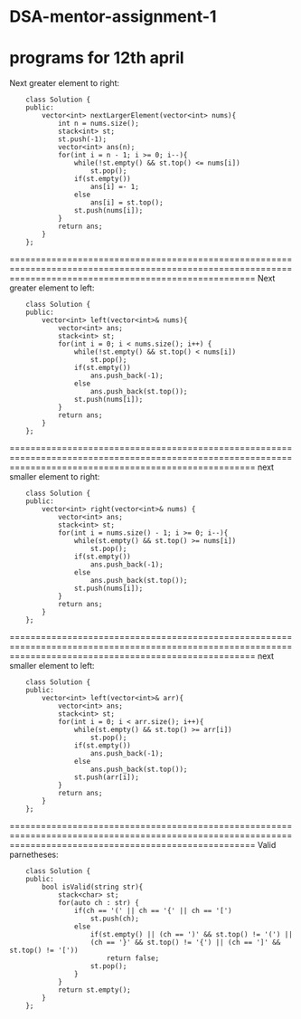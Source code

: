 # DSA-mentor-assignment-1
programs for 12th april
===========================================================================================================================================================
Next greater element to right:

        class Solution {
        public:
            vector<int> nextLargerElement(vector<int> nums){
                int n = nums.size();
                stack<int> st;
                st.push(-1);
                vector<int> ans(n);
                for(int i = n - 1; i >= 0; i--){
                    while(!st.empty() && st.top() <= nums[i])
                        st.pop();
                    if(st.empty())
                        ans[i] =- 1;
                    else
                        ans[i] = st.top();
                    st.push(nums[i]);
                }
                return ans;
            }
        };
        
===========================================================================================================================================================
Next greater element to left:
        
        class Solution {
        public:
            vector<int> left(vector<int>& nums){
                vector<int> ans;
                stack<int> st;
                for(int i = 0; i < nums.size(); i++) {
                    while(!st.empty() && st.top() < nums[i])
                        st.pop();
                    if(st.empty())
                        ans.push_back(-1);
                    else
                        ans.push_back(st.top());
                    st.push(nums[i]);
                }
                return ans;
            }
        };
        
===========================================================================================================================================================
next smaller element to right:
        
        class Solution {
        public:
            vector<int> right(vector<int>& nums) {
                vector<int> ans;
                stack<int> st;
                for(int i = nums.size() - 1; i >= 0; i--){
                    while(st.empty() && st.top() >= nums[i])
                        st.pop();
                    if(st.empty())
                        ans.push_back(-1);
                    else
                        ans.push_back(st.top());
                    st.push(nums[i]);
                }
                return ans;
            }
        };
        
===========================================================================================================================================================
next smaller element to left:

        class Solution {
        public:
            vector<int> left(vector<int>& arr){
                vector<int> ans;
                stack<int> st;
                for(int i = 0; i < arr.size(); i++){
                    while(st.empty() && st.top() >= arr[i])
                        st.pop();
                    if(st.empty())
                        ans.push_back(-1);
                    else
                        ans.push_back(st.top());
                    st.push(arr[i]);
                }
                return ans;
            }
        };
        
===========================================================================================================================================================
Valid parnetheses:

        class Solution {
        public:
            bool isValid(string str){
                stack<char> st;
                for(auto ch : str) {
                    if(ch == '(' || ch == '{' || ch == '[')
                        st.push(ch);
                    else
                        if(st.empty() || (ch == ')' && st.top() != '(') || 
                        (ch == '}' && st.top() != '{') || (ch == ']' && st.top() != '['))
                            return false;
                        st.pop();
                    }
                }
                return st.empty();
            }
        };
